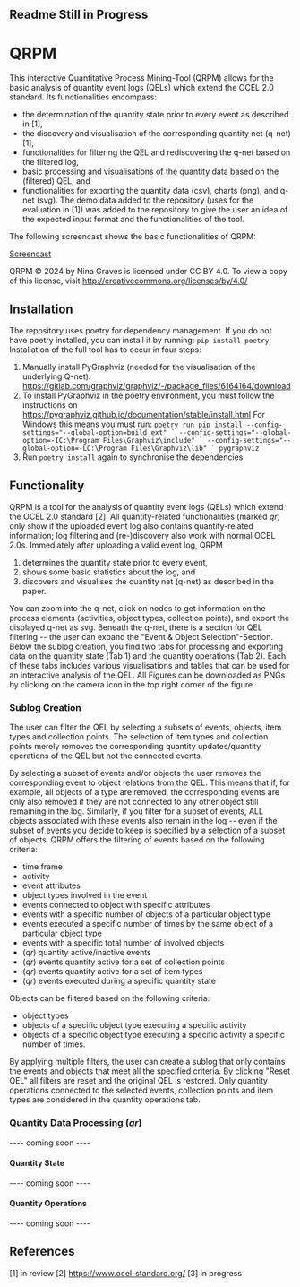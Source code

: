 ## Readme Still in Progress

# QRPM
This interactive Quantitative Process Mining-Tool (QRPM) allows for the basic analysis of quantity event logs (QELs) which extend the OCEL 2.0 standard.
Its functionalities encompass:
- the determination of the quantity state prior to every event as described in [1], 
- the discovery and visualisation of the corresponding quantity net (q-net) [1],
- functionalities for filtering the QEL and rediscovering the q-net based on the filtered log,
- basic processing and visualisations of the quantity data based on the (filtered) QEL, and
- functionalities for exporting the quantity data (csv), charts (png), and q-net (svg).
The demo data added to the repository (uses for the evaluation in [1]) was added to the repository to give the user an 
idea of the expected input format and the functionalities of the tool.

The following screencast shows the basic functionalities of QRPM:

[Screencast](https://youtu.be/1ipKGYq3LeE)

[//]: # (![QRPM Demo]&#40;demo/QRPM_Demo.gif&#41;)

QRPM © 2024 by Nina Graves is licensed under CC BY 4.0. To view a copy of this license, visit http://creativecommons.org/licenses/by/4.0/

## Installation
The repository uses poetry for dependency management. If you do not have poetry installed, you can install it by running:
```pip install poetry```
Installation of the full tool has to occur in four steps:
1. Manually install PyGraphviz (needed for the visualisation of the underlying Q-net): https://gitlab.com/graphviz/graphviz/-/package_files/6164164/download
2. To install PyGraphviz in the poetry environment, you must follow the instructions on https://pygraphviz.github.io/documentation/stable/install.html
For Windows this means you must run:
```poetry run pip install --config-settings="--global-option=build_ext" `
              --config-settings="--global-option=-IC:\Program Files\Graphviz\include" `
              --config-settings="--global-option=-LC:\Program Files\Graphviz\lib" `
              pygraphviz```
3. Run ```poetry install``` again to synchronise the dependencies

## Functionality
QRPM is a tool for the analysis of quantity event logs (QELs) which extend the OCEL 2.0 standard [2]. 
All quantity-related functionalities (marked *qr*) only show if the uploaded event log also contains quantity-related information; 
log filtering and (re-)discovery also work with normal OCEL 2.0s. 
Immediately after uploading a valid event log, QRPM 
1. determines the quantity state prior to every event, 
2. shows some basic statistics about the log, and 
3. discovers and visualises the quantity 
net (q-net) as described in the paper. 

You can zoom into the q-net, click on nodes to get information on the process elements (activities, object types, 
collection points), and export the displayed q-net as svg.
Beneath the q-net, there is a section for QEL filtering -- the user can expand the "Event & Object Selection"-Section.
Below the sublog creation, you find two tabs for processing and exporting data on the quantity state (Tab 1) and the quantity operations (Tab 2).
Each of these tabs includes various visualisations and tables that can be used for an interactive analysis of the QEL.
All Figures can be downloaded as PNGs by clicking on the camera icon in the top right corner of the figure.

### Sublog Creation
The user can filter the QEL by selecting a subsets of events, objects, item types and collection points.
The selection of item types and collection points merely removes the corresponding quantity updates/quantity operations 
of the QEL but not the connected events.

By selecting a subset of events and/or objects the user removes the corresponding event to object relations from the QEL.
This means that if, for example, all objects of a type are removed, the corresponding events are only also removed if 
they are not connected to any other object still remaining in the log.
Similarly, if you filter for a subset of events, ALL objects associated with these events also remain in the log -- even 
if the subset of events you decide to keep is specified by a selection of a subset of objects.
QRPM offers the filtering of events based on the following criteria:
- time frame
- activity
- event attributes
- object types involved in the event
- events connected to object with specific attributes
- events with a specific number of objects of a particular object type
- events executed a specific number of times by the same object of a particular object type
- events with a specific total number of involved objects
- (*qr*) quantity active/inactive events
- (*qr*) events quantity active for a set of collection points
- (*qr*) events quantity active for a set of item types
- (*qr*) events executed during a specific quantity state

Objects can be filtered based on the following criteria:
- object types
- objects of a specific object type executing a specific activity
- objects of a specific object type executing a specific activity a specific number of times.

By applying multiple filters, the user can create a sublog that only contains the events and objects that meet all the specified criteria.
By clicking "Reset QEL" all filters are reset and the original QEL is restored.
Only quantity operations connected to the selected events, collection points and item types are considered in the quantity operations tab.

### Quantity Data Processing (*qr*)

 ---- coming soon ----

#### Quantity State

 ---- coming soon ----

#### Quantity Operations

 ---- coming soon ----

## References
[1] in review
[2] https://www.ocel-standard.org/
[3] in progress 



